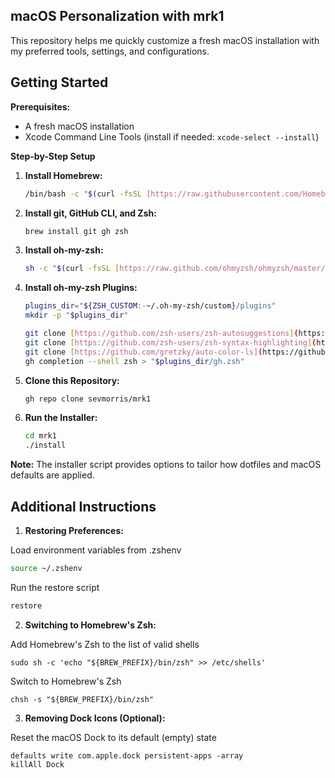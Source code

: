 
## macOS Personalization with mrk1

This repository helps me quickly customize a fresh macOS installation with my preferred tools, settings, and configurations.

## Getting Started

**Prerequisites:**

* A fresh macOS installation
* Xcode Command Line Tools (install if needed: `xcode-select --install`)


**Step-by-Step Setup**

1. **Install Homebrew:**
   ```bash
   /bin/bash -c "$(curl -fsSL [https://raw.githubusercontent.com/Homebrew/install/HEAD/install.sh](https://raw.githubusercontent.com/Homebrew/install/HEAD/install.sh))"
   ```

2. **Install git, GitHub CLI, and Zsh:**
   ```bash
   brew install git gh zsh
   ```

3. **Install oh-my-zsh:**
   ```bash
   sh -c "$(curl -fsSL [https://raw.github.com/ohmyzsh/ohmyzsh/master/tools/install.sh](https://raw.github.com/ohmyzsh/ohmyzsh/master/tools/install.sh))"  "" --unattended
   ```

4. **Install oh-my-zsh Plugins:**
   ```bash
   plugins_dir="${ZSH_CUSTOM:-~/.oh-my-zsh/custom}/plugins"
   mkdir -p "$plugins_dir"

   git clone [https://github.com/zsh-users/zsh-autosuggestions](https://github.com/zsh-users/zsh-autosuggestions) "$plugins_dir"
   git clone [https://github.com/zsh-users/zsh-syntax-highlighting](https://github.com/zsh-users/zsh-syntax-highlighting) "$plugins_dir"
   git clone [https://github.com/gretzky/auto-color-ls](https://github.com/gretzky/auto-color-ls) "$plugins_dir"
   gh completion --shell zsh > "$plugins_dir/gh.zsh"
   ```

5. **Clone this Repository:**
   ```bash
   gh repo clone sevmorris/mrk1
   ```

6. **Run the Installer:**
   ```bash
   cd mrk1
   ./install
   ```  

**Note:** The installer script provides options to tailor how dotfiles and macOS defaults are applied.


## Additional Instructions

1. **Restoring Preferences:**

Load environment variables from .zshenv

  ```bash
  source ~/.zshenv
  ```

Run the restore script

  ```bash
  restore
  ```

2. **Switching to Homebrew's Zsh:**

Add Homebrew's Zsh to the list of valid shells

  ```
  sudo sh -c 'echo "${BREW_PREFIX}/bin/zsh" >> /etc/shells'
  ```

Switch to Homebrew's Zsh

  ```
  chsh -s "${BREW_PREFIX}/bin/zsh"
  ```

3. **Removing Dock Icons (Optional):**

Reset the macOS Dock to its default (empty) state

  ```
  defaults write com.apple.dock persistent-apps -array
  killAll Dock
  ```
